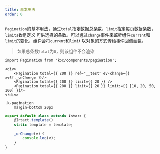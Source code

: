```yaml
---
title: 基本用法
order: 0
---
```


`Pagination`的基本用法，通过`total`指定数据总条数，`limit`指定每页数据条数，`limits`数组定义
可供选择的条数。可以通过`change`事件来监听组件`current`和`limit`的变化，组件会将`current`和`limit`
以对象的方式传给事件回调函数。

> 如果总条数`total`为`0`，则该组件不会渲染

```vdt
import Pagination from 'kpc/components/pagination';

<div>
    <Pagination total={{ 200 }} ref="__test" ev-change={{ self._onChange }}/>
    <Pagination total={{ 200 }} limit={{ 20 }} />
    <Pagination total={{ 200 }} limit={{ 20 }} limits={{ [10, 20, 50, 100] }}/>
</div>
```

```styl
.k-pagination
    margin-bottom 20px 
```

```js
export default class extends Intact {
    @Intact.template()
    static template = template;

    _onChange(v) {
        console.log(v);
    }
}
```
